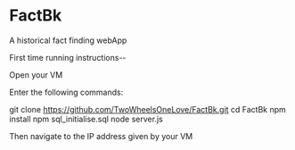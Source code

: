 # FactBk
A historical fact finding webApp

First time running instructions--

Open your VM

Enter the following commands: 

git clone https://github.com/TwoWheelsOneLove/FactBk.git 
cd FactBk
npm install
npm sql_initialise.sql
node server.js

Then navigate to the IP address given by your VM

